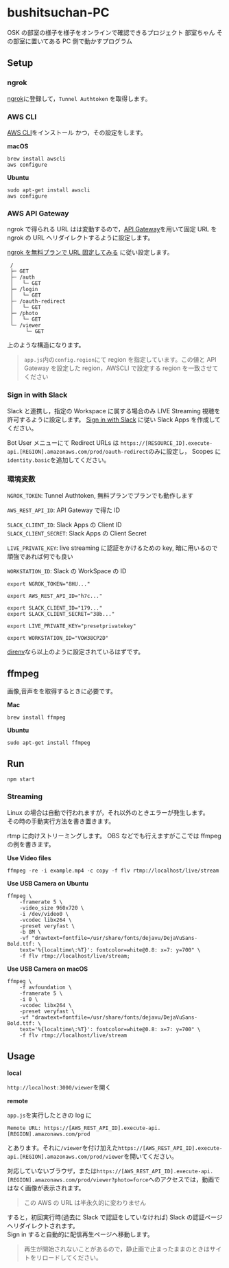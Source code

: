 # bushitsuchan-PC

OSK の部室の様子を様子をオンラインで確認できるプロジェクト 部室ちゃん
その部室に置いてある PC 側で動かすプログラム

## Setup

### ngrok

[ngrok](https://ngrok.com/)に登録して，`Tunnel Authtoken` を取得します。

### AWS CLI

[AWS CLI](https://aws.amazon.com/jp/cli/)をインストール
かつ，その設定をします。

**macOS**

```bash=
brew install awscli
aws configure
```

**Ubuntu**

```bash=
sudo apt-get install awscli
aws configure
```

### AWS API Gateway

ngrok で得られる URL はは変動するので，[API Gateway](https://aws.amazon.com/jp/api-gateway/)を用いて固定 URL を ngrok の URL へリダイレクトするように設定します。

[ngrok を無料プランで URL 固定してみる](https://qiita.com/miso_develop/items/bdcf15489b069ba1fa61) に従い設定します。

```text=
 /
 ├─ GET
 ├─ /auth
 │   └─ GET
 ├─ /login
 │   └─ GET
 ├─ /oauth-redirect
 │   └─ GET
 ├─ /photo
 │   └─ GET
 └─ /viewer
      └─ GET
```

上のような構造になります。

> `app.js`内の`config.region`にて region を指定しています。この値と API Gateway を設定した region，AWSCLI で設定する region を一致させてください

### Sign in with Slack

Slack と連携し，指定の Workspace に属する場合のみ LIVE Streaming 視聴を許可するように設定します。
[Sign in with Slack](https://api.slack.com/docs/sign-in-with-slack) に従い Slack Apps を作成してください。

Bot User メニューにて Redirect URLs は
`https://[RESOURCE_ID].execute-api.[REGION].amazonaws.com/prod/oauth-redirect`のみに設定し，
Scopes に`identity.basic`を追加してください。

### 環境変数

`NGROK_TOKEN`: Tunnel Authtoken, 無料プランでプランでも動作します

`AWS_REST_API_ID`: API Gateway で得た ID

`SLACK_CLIENT_ID`: Slack Apps の Client ID  
`SLACK_CLIENT_SECRET`: Slack Apps の Client Secret

`LIVE_PRIVATE_KEY`: live streaming に認証をかけるための key, 暗に用いるので頑強であれば何でも良い

`WORKSTATION_ID`: Slack の WorkSpace の ID

```bash=
export NGROK_TOKEN="8HU..."

export AWS_REST_API_ID="h7c..."

export SLACK_CLIENT_ID="179..."
export SLACK_CLIENT_SECRET="38b..."

export LIVE_PRIVATE_KEY="presetprivatekey"

export WORKSTATION_ID="VOW38CP2D"
```

[direnv](https://direnv.net/)なら以上のように設定されているはずです。

## ffmpeg

画像,音声をを取得するときに必要です。

**Mac**

```bash=
brew install ffmpeg
```

**Ubuntu**

```bash=
sudo apt-get install ffmpeg
```

## Run

```bash=
npm start
```

### Streaming

Linux の場合は自動で行われますが，それ以外のときエラーが発生します。  
その時の手動実行方法を書き置きます。

rtmp に向けストリーミングします。
OBS などでも行えますがここでは ffmpeg の例を書きます。

**Use Video files**

```bash=
ffmpeg -re -i example.mp4 -c copy -f flv rtmp://localhost/live/stream
```

**Use USB Camera on Ubuntu**

```bash=
ffmpeg \
    -framerate 5 \
    -video_size 960x720 \
    -i /dev/video0 \
    -vcodec libx264 \
    -preset veryfast \
    -b 8M \
    -vf "drawtext=fontfile=/usr/share/fonts/dejavu/DejaVuSans-Bold.ttf: \
    text='%{localtime\:%T}': fontcolor=white@0.8: x=7: y=700" \
    -f flv rtmp://localhost/live/stream;
```

**Use USB Camera on macOS**

```bash=
ffmpeg \
    -f avfoundation \
    -framerate 5 \
    -i 0 \
    -vcodec libx264 \
    -preset veryfast \
    -vf "drawtext=fontfile=/usr/share/fonts/dejavu/DejaVuSans-Bold.ttf: \
    text='%{localtime\:%T}': fontcolor=white@0.8: x=7: y=700" \
    -f flv rtmp://localhost/live/stream
```

## Usage

**local**

`http://localhost:3000/viewer`を開く

**remote**

`app.js`を実行したときの log に

```text=
Remote URL: https://[AWS_REST_API_ID].execute-api.[REGION].amazonaws.com/prod
```

とあります。それに`/viewer`を付け加えた`https://[AWS_REST_API_ID].execute-api.[REGION].amazonaws.com/prod/viewer`を開いてください。

対応していないブラウザ，または`https://[AWS_REST_API_ID].execute-api.[REGION].amazonaws.com/prod/viewer?photo=force`へのアクセスでは，動画ではなく画像が表示されます。

> この AWS の URL は半永久的に変わりません

すると，初回実行時(過去に Slack で認証をしていなければ) Slack の認証ページへリダイレクトされます。  
Sign in すると自動的に配信再生ページへ移動します。

> 再生が開始されないことがあるので，静止画で止まったままのときはサイトをリロードしてください。
